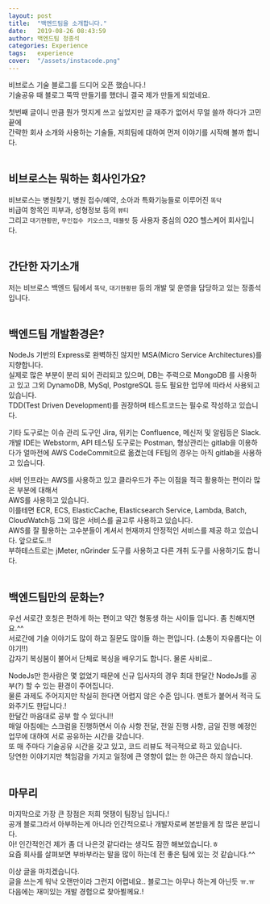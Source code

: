 ```yaml
---
layout: post
title:  "백엔드팀을 소개합니다."
date:   2019-08-26 08:43:59
author: 백엔드팀 정종석
categories: Experience
tags:	experience
cover:  "/assets/instacode.png"
---
```


비브로스 기술 블로그를 드디어 오픈 했습니다.!  
기술공유 때 블로그 뚝딱 만들기를 했더니 결국 제가 만들게 되었네요.

첫번째 글이니 만큼 뭔가 멋지게 쓰고 싶었지만 글 재주가 없어서 무얼 쓸까 하다가 고민끝에  
간략한 회사 소개와 사용하는 기술들, 저희팀에 대하여 먼저 이야기를 시작해 볼까 합니다.
<br><br>
## 비브로스는 뭐하는 회사인가요?
비브로스는 병원찾기, 병원 접수/예약, 소아과 특화기능들로 이루어진 `똑닥`  
비급여 항목인 피부과, 성형정보 등의 `뷰티`  
그리고 `대기현황판`, `무인접수 키오스크`, `테블릿` 등 사용자 중심의 O2O 헬스케어 회사입니다.
<br><br>

## 간단한 자기소개
저는 비브로스 백엔드 팀에서 `똑닥`, `대기현황판` 등의 개발 및 운영을 담당하고 있는 정종석 입니다.  
<br>

## 백엔드팀 개발환경은?
NodeJs 기반의 Express로 완벽하진 않지만 MSA(Micro Service Architectures)를 지향합니다.  
실제로 많은 부분이 분리 되어 관리되고 있으며, DB는 주력으로 MongoDB 를 사용하고 있고 그외 DynamoDB, MySql, PostgreSQL 등도 필요한 업무에 따라서 사용되고 있습니다.  
TDD(Test Driven Development)를 권장하며 테스트코드는 필수로 작성하고 있습니다.

기타 도구로는 이슈 관리 도구인 Jira, 위키는 Confluence, 메신저 및 알림등은 Slack.  
개발 IDE는 Webstorm, API 테스팅 도구로는 Postman, 형상관리는 gitlab을 이용하다가 얼마전에
AWS CodeCommit으로 옮겼는데 FE팀의 경우는 아직 gitlab을 사용하고 있습니다.  

서버 인프라는 AWS를 사용하고 있고 클라우드가 주는 이점을 적극 활용하는 편이라 많은 부분에 대해서  
AWS를 사용하고 있습니다.  
이를테면 ECR, ECS, ElasticCache, Elasticsearch Service, Lambda, Batch, CloudWatch등 그외 많은 서비스를 골고루 사용하고 있습니다.  
AWS를 잘 활용하는 고수분들이 계셔서 현재까지 안정적인 서비스를 제공 하고 있습니다. 앞으로도.!!  
부하테스트로는 jMeter, nGrinder 도구를 사용하고 다른 개취 도구를 사용하기도 합니다.
<br><br>

## 백엔드팀만의 문화는?
우선 서로간 호칭은 편하게 하는 편이고 약간 형동생 하는 사이들 입니다. 좀 친해지면요.^^  
서로간에 기술 이야기도 많이 하고 질문도 많이들 하는 편입니다. (소통이 자유롭다는 이야기!!)  
갑자기 복싱붐이 불어서 단체로 복싱을 배우기도 합니다. 물론 사비로..

NodeJs만 한사람은 몇 없었기 때문에 신규 입사자의 경우 최대 한달간 NodeJs를 공부(?) 할 수 있는 환경이 주어집니다.  
물론 과제도 주어지지만 착실히 한다면 어렵지 않은 수준 입니다. 멘토가 붙어서 적극 도와주기도 한답니다.!  
한달간 마음대로 공부 할 수 있다니!!  
매일 아침에는 스크럼을 진행하면서 이슈 사항 전달, 전일 진행 사항, 금일 진행 예정인 업무에 대하여 서로 공유하는 시간을 갖습니다.  
또 매 주마다 기술공유 시간을 갖고 있고, 코드 리뷰도 적극적으로 하고 있습니다.  
당연한 이야기지만 책임감을 가지고 일정에 큰 영향이 없는 한 야근은 하지 않습니다.
<br><br>

## 마무리
마지막으로 가장 큰 장점은 저희 멋쟁이 팀장님 입니다.!  
공개 블로그라서 아부하는게 아니라 인간적으로나 개발자로써 본받을게 참 많은 분입니다.  
아! 인간적인건 제가 좀 더 나은것 같다라는 생각도 잠깐 해보았습니다.ㅎ  
요즘 회사를 살펴보면 부바부라는 말을 많이 하는데 전 좋은 팀에 있는 것 같습니다.^^  


이상 글을 마치겠습니다.  
글을 쓰는게 워낙 오랜만이라 그런지 어렵네요.. 블로그는 아무나 하는게 아닌듯 ㅠ.ㅠ  
다음에는 재미있는 개발 경험으로 찾아뵐께요.!